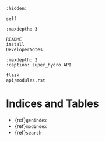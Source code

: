 ```{toctree}
:hidden:

self
```

```{toctree}
:maxdepth: 3

README
install
DeveloperNotes
```

```{toctree}
:maxdepth: 2
:caption: super_hydro API

flask
api/modules.rst
```

Indices and Tables
==================

* {ref}`genindex`
* {ref}`modindex`
* {ref}`search`
